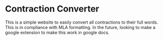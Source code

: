 # Contraction Converter

This is a simple website to easily convert all contractions to their full words. This is in compliance with MLA formatting. In the future, looking to make a google extension to make this work in google docs.
